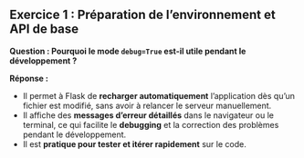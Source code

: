 ## Exercice 1 : Préparation de l’environnement et API de base

**Question : Pourquoi le mode `debug=True` est-il utile pendant le développement ?**  

**Réponse :**  
- Il permet à Flask de **recharger automatiquement** l’application dès qu’un fichier est modifié, sans avoir à relancer le serveur manuellement.  
- Il affiche des **messages d’erreur détaillés** dans le navigateur ou le terminal, ce qui facilite le **debugging** et la correction des problèmes pendant le développement.  
- Il est **pratique pour tester et itérer rapidement** sur le code.
